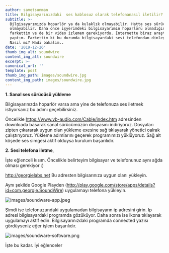 ```yaml
---
author: sametsunman
title: Bilgisayarınızdaki  ses kablosuz olarak telefonanasıl iletilir?
subtitle: >-
  Bilgisayarımızda hoparlör ya da kulaklık olmayabilir. Hatta ses sürücüsü dahi
  olmayabilir. Daha önce işyerimdeki bilgisayarımın hoparlörü olmadığını
  farkettim ve de bir video izlemem gerekiyordu. İnternette biraz araştırma
  yaptım. Farkettim ki bu durumda bilgisayardaki sesi telefondan dinleyebiliriz.
  Nasıl mı? Hadi bakalım..
date: '2019-12-26'
thumb_img_alt: soundwire
content_img_alt: soundwire
excerpt: >-
canonical_url: ''
template: post
thumb_img_path: images/soundwire.jpg
content_img_path: images/soundwire.jpg
---
```

__1. Sanal ses sürücüsü yükleme__

Bilgisayarınızda hoparlör varsa ama yine de telefonuza ses iletmek istiyorsanız bu adımı geçebilirsiniz.

Öncelikle https://www.vb-audio.com/Cable/index.htm adresinden downloada basarak sanal sürücümüzün dosyasını indiriyoruz. Dosyaları zipten çıkararak uygun olan yükleme exesine sağ tıklayarak yönetici oalrak çalıştırıyoruz. Yükleme adımlarını geçerek programımızı yüklüyoruz. Sağ alt köşede ses simgesi aktif olduysa kurulum başarılıdır.

__2. Sesi telefona iletme__,

İşte eğlenceli kısım. Öncelikle belirteyim bilgisayar ve telefonunuz aynı ağda olması gerekiyor :)

http://georgielabs.net Bu adresten bilgisarınıza uygun olanı yükleyin. 

Aynı şekilde Google Playden (http://play.google.com/store/apps/details?id=com.georgie.SoundWire) uygulamayı telefona yükleyin.


![images/soundware-app.jpeg](/images/soundware-app.jpeg)

Şimdi ise telefonuzundaki uygulamadan bilgisayarın ip adresini girin. Ip adresi bilgisayardaki programda gözüküyor. Daha sonra ise ikona tıklayarak uygulamayı aktif edin. Bilgisayarınızdaki programda connected yazısı gördüyseniz eğer işlem başarılıdır.

![images/soundware-software.png](/images/soundware-software.png)

İşte bu kadar. İyi eğlenceler